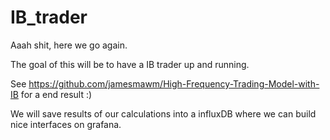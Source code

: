 # IB_trader

Aaah shit, here we go again.

The goal of this will be to have a IB trader up and running.

See https://github.com/jamesmawm/High-Frequency-Trading-Model-with-IB for a end result :)


We will save results of our calculations into a influxDB where we can build nice interfaces on grafana. 
